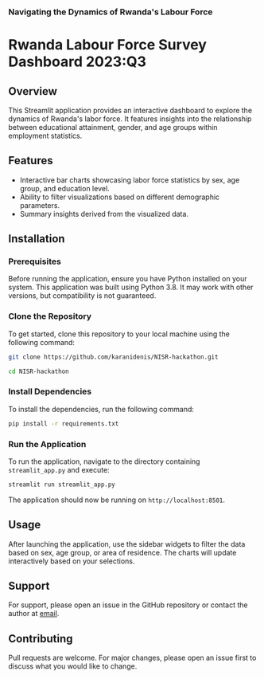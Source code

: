 ### Navigating the Dynamics of Rwanda's Labour Force

# Rwanda Labour Force Survey Dashboard 2023:Q3

## Overview
This Streamlit application provides an interactive dashboard to explore the dynamics of Rwanda's labor force. It features insights into the relationship between educational attainment, gender, and age groups within employment statistics.

## Features
- Interactive bar charts showcasing labor force statistics by sex, age group, and education level.
- Ability to filter visualizations based on different demographic parameters.
- Summary insights derived from the visualized data.

## Installation

### Prerequisites
Before running the application, ensure you have Python installed on your system. This application was built using Python 3.8. It may work with other versions, but compatibility is not guaranteed.

### Clone the Repository
To get started, clone this repository to your local machine using the following command:

```bash
git clone https://github.com/karanidenis/NISR-hackathon.git
```
```bash
cd NISR-hackathon
```

### Install Dependencies
To install the dependencies, run the following command:

```bash
pip install -r requirements.txt
```

### Run the Application
To run the application, navigate to the directory containing `streamlit_app.py` and execute:
```bash
streamlit run streamlit_app.py
```

The application should now be running on `http://localhost:8501`.

## Usage
After launching the application, use the sidebar widgets to filter the data based on sex, age group, or area of residence. The charts will update interactively based on your selections.

## Support
For support, please open an issue in the GitHub repository or contact the author at  [email](mailto:d.waweru@alustudent.com).

## Contributing
Pull requests are welcome. For major changes, please open an issue first to discuss what you would like to change.
